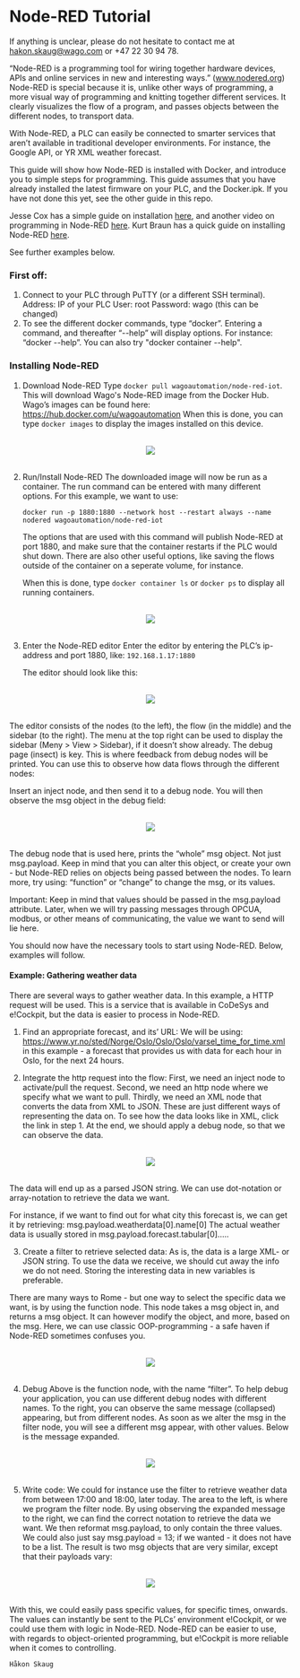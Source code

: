 # Node-RED Tutorial
If anything is unclear, please do not hesitate to contact me at [hakon.skaug@wago.com](mailto:hakon.skaug@wago.com) or +47 22 30 94 78.

“Node-RED is a programming tool for wiring together hardware devices, APIs and online services in new and interesting ways.” (www.nodered.org)
Node-RED is special because it is, unlike other ways of programming, a more visual way of programming and knitting together different services.
It clearly visualizes the flow of a program, and passes objects between the different nodes, to transport data.

With Node-RED, a PLC can easily be connected to smarter services that aren’t available in traditional developer environments.
For instance, the Google API, or YR XML weather forecast.

This guide will show how Node-RED is installed with Docker, and introduce you to simple steps for programming.
This guide assumes that you have already installed the latest firmware on your PLC, and the Docker.ipk. If you have not done this yet, see the other guide in this repo.

Jesse Cox has a simple guide on installation [here](https://www.youtube.com/watch?v=GKaSwVC--w8), and another video on programming in Node-RED [here](https://www.youtube.com/watch?v=2bmWBU2xnHc).
Kurt Braun has a quick guide on installing Node-RED [here](https://www.youtube.com/watch?v=NeVhWc4ReHc).

See further examples below.

### First off:
1.  Connect to your PLC through PuTTY (or a different SSH terminal).
    Address: IP of your PLC
    User: root
    Password: wago (this can be changed)
2.  To see the different docker commands, type “docker”. Entering a command, and thereafter “--help” will display options.
    For instance: “docker --help”. You can also try "docker container --help".

### Installing Node-RED
1.  Download Node-RED
    Type ```docker pull wagoautomation/node-red-iot```. This will download Wago's Node-RED image from the Docker Hub.
    Wago’s images can be found here: https://hub.docker.com/u/wagoautomation
    When this is done, you can type ```docker images``` to display the images installed on this device.
<div align="center">
   <br>
  <img src="img\docker_container.png"><br><br>
</div>

2.  Run/Install Node-RED
    The downloaded image will now be run as a container. The run command can be entered with many different options. For this example, we want to use:
    ```
    docker run -p 1880:1880 --network host --restart always --name nodered wagoautomation/node-red-iot
    ```
    The options that are used with this command will publish Node-RED at port 1880, and make sure that the container restarts if the PLC would shut down.
    There are also other useful options, like saving the flows outside of the container on a seperate volume, for instance.

    When this is done, type ```docker container ls``` or ```docker ps``` to display all running containers.
<div align="center">
   <br>
  <img src="img\docker_container_1.png"><br><br>
</div>

3.  Enter the Node-RED editor
    Enter the editor by entering the PLC’s ip-address and port 1880, like:
    `192.168.1.17:1880`

    The editor should look like this:
<div align="center">
    <br>
  <img src="img\node_red1.png"><br><br>
</div>

The editor consists of the nodes (to the left), the flow (in the middle) and the sidebar (to the right). The menu at the top right can be used to display
the sidebar (Meny > View > Sidebar), if it doesn’t show already. The debug page (insect) is key. This is where feedback from debug nodes will be printed.
You can use this to observe how data flows through the different nodes:

Insert an inject node, and then send it to a debug node. You will then observe the msg object in the debug field:
<div align="center">
    <br>
  <img src="img\node_red2.png"><br><br>
</div>

The debug node that is used here, prints the “whole” msg object. Not just msg.payload. Keep in mind that you can alter this object, or create your own -
but Node-RED relies on objects being passed between the nodes. To learn more, try using: “function” or “change” to change the msg, or its values.

Important: Keep in mind that values should be passed in the msg.payload attribute. Later, when we will try passing messages through OPCUA, modbus, or other
means of communicating, the value we want to send will lie here.


You should now have the necessary tools to start using Node-RED. Below, examples will follow.

#### Example: Gathering weather data
There are several ways to gather weather data. In this example, a HTTP request will be used. This is a service that is available in CoDeSys and e!Cockpit,
but the data is easier to process in Node-RED.


1.  Find an appropriate forecast, and its’ URL:
We will be using: https://www.yr.no/sted/Norge/Oslo/Oslo/Oslo/varsel_time_for_time.xml in this example - a forecast that provides us with data for each hour
in Oslo, for the next 24 hours.

2.  Integrate the http request into the flow:
First, we need an inject node to activate/pull the request.
Second, we need an http node where we specify what we want to pull.
Thirdly, we need an XML node that converts the data from XML to JSON. These are just different ways of representing the data on. To see how the data looks
like in XML, click the link in step 1. At the end, we should apply a debug node, so that we can observe the data.
<div align="center">
    <br>
  <img src="img\node_red3.png"><br><br>
</div>

The data will end up as a parsed JSON string. We can use dot-notation or array-notation to retrieve the data we want.

For instance, if we want to find out for what city this forecast is, we can get it by retrieving: msg.payload.weatherdata[0].name[0]
The actual weather data is usually stored in msg.payload.forecast.tabular[0].....


3.  Create a filter to retrieve selected data:
As is, the data is a large XML- or JSON string. To use the data we receive, we should cut away the info we do not need. Storing the interesting data in new
variables is preferable.

There are many ways to Rome - but one way to select the specific data we want, is by using the function node. This node takes a msg object in, and returns a
msg object. It can however modify the object, and more, based on the msg. Here, we can use classic OOP-programming - a safe haven if Node-RED sometimes confuses you.
<div align="center">
    <br>
  <img src="img\node_red4.png"><br><br>
</div>

4.  Debug
Above is the function node, with the name “filter”. To help debug your application, you can use different debug nodes with different names. To the right,
you can observe the same message (collapsed) appearing, but from different nodes. As soon as we alter the msg in the filter node, you will see a different
msg appear, with other values. Below is the message expanded.
<div align="center">
    <br>
  <img src="img\node_red5.png"><br><br>
</div>

5.  Write code:
We could for instance use the filter to retrieve weather data from between 17:00 and 18:00, later today. The area to the left, is where we program the filter node.
By using observing the expanded message to the right, we can find the correct notation to retrieve the data we want.
We then reformat msg.payload, to only contain the three values. We could also just say msg.payload = 13; if we wanted - it does not have to be a list.
The result is two msg objects that are very similar, except that their payloads vary:
<div align="center">
    <br>
  <img src="img\node_red5.png"><br><br>
</div>

With this, we could easily pass specific values, for specific times, onwards. The values can instantly be sent to the PLCs’ environment e!Cockpit, or we could use
them with logic in Node-RED. Node-RED can be easier to use, with regards to object-oriented programming, but e!Cockpit is more reliable when it comes to controlling.


`Håkon Skaug`

